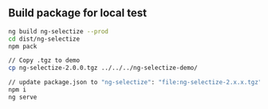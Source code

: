 ## Build package for local test

```bash
ng build ng-selectize --prod
cd dist/ng-selectize
npm pack

// Copy .tgz to demo
cp ng-selectize-2.0.0.tgz ../../../ng-selectize-demo/

// update package.json to "ng-selectize": "file:ng-selectize-2.x.x.tgz"
npm i
ng serve
```
